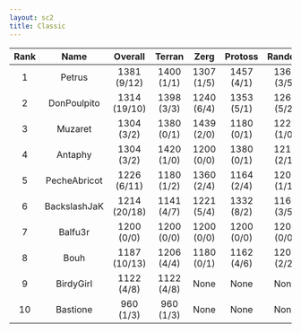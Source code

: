 ```yaml
---
layout: sc2
title: Classic
---
```

| Rank | Name         | Overall      | Terran     | Zerg       | Protoss    | Random     |
|:----:|:------------:|:------------:|:----------:|:----------:|:----------:|:----------:|
| 1    | Petrus       | 1381 (9/12)  | 1400 (1/1) | 1307 (1/5) | 1457 (4/1) | 1360 (3/5) |
| 2    | DonPoulpito  | 1314 (19/10) | 1398 (3/3) | 1240 (6/4) | 1353 (5/1) | 1265 (5/2) |
| 3    | Muzaret      | 1304 (3/2)   | 1380 (0/1) | 1439 (2/0) | 1180 (0/1) | 1220 (1/0) |
| 4    | Antaphy      | 1304 (3/2)   | 1420 (1/0) | 1200 (0/0) | 1380 (0/1) | 1219 (2/1) |
| 5    | PecheAbricot | 1226 (6/11)  | 1180 (1/2) | 1360 (2/4) | 1164 (2/4) | 1200 (1/1) |
| 6    | BackslashJaK | 1214 (20/18) | 1141 (4/7) | 1221 (5/4) | 1332 (8/2) | 1164 (3/5) |
| 7    | Balfu3r      | 1200 (0/0)   | 1200 (0/0) | 1200 (0/0) | 1200 (0/0) | 1200 (0/0) |
| 8    | Bouh         | 1187 (10/13) | 1206 (4/4) | 1180 (0/1) | 1162 (4/6) | 1200 (2/2) |
| 9    | BirdyGirl    | 1122 (4/8)   | 1122 (4/8) |None        |None        |None        |
| 10   | Bastione     | 960 (1/3)    | 960 (1/3)  |None        |None        |None        |
